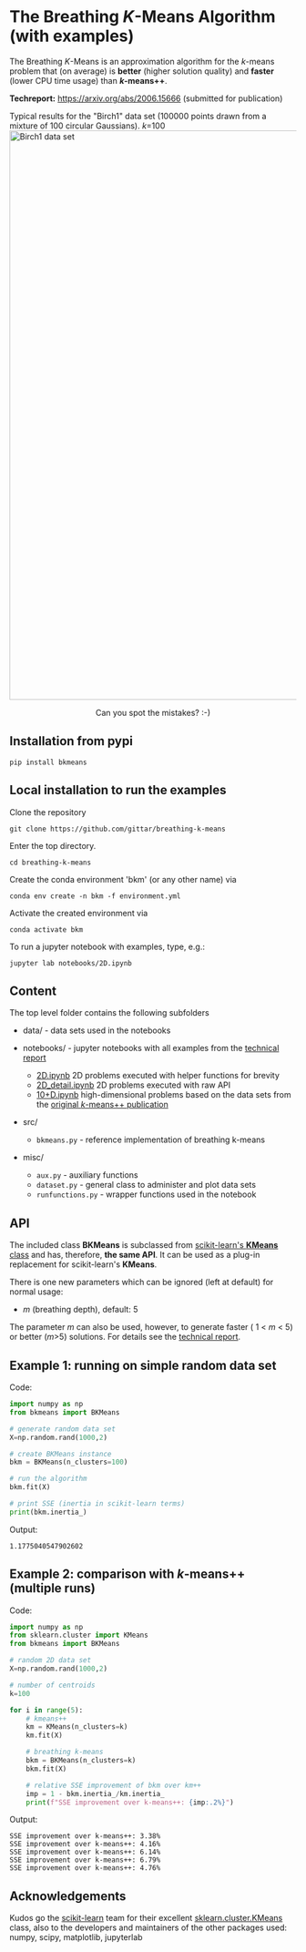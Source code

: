 
# The Breathing *K*-Means Algorithm (with examples)

The Breathing *K*-Means is an approximation algorithm for the *k*-means problem that (on average) is **better** (higher solution quality) and **faster** (lower CPU time usage) than  ***k*-means++**. 

**Techreport:**
https://arxiv.org/abs/2006.15666 (submitted for publication)

Typical results for the "Birch1" data set (100000 points drawn from a mixture of 100 circular Gaussians). *k*=100
<img src="./img/Birch1.png" alt="Birch1 data set" width="1000" />
<p align="center">Can you spot the mistakes? :-)</p>

## Installation from pypi
```
pip install bkmeans
```
## Local installation to run the examples
Clone the repository

```shell
git clone https://github.com/gittar/breathing-k-means
```
Enter the top directory.

```shell
cd breathing-k-means
```
Create the conda environment 'bkm' (or any other name) via

```shell
conda env create -n bkm -f environment.yml
```
Activate the created environment via

```shell
conda activate bkm
```

 To run a jupyter notebook with examples, type, e.g.:

```shell
jupyter lab notebooks/2D.ipynb
```

## Content
The top level folder contains the following subfolders
* data/ - data sets used in the notebooks
* notebooks/ - jupyter notebooks with all examples from the [technical report](https://arxiv.org/abs/2006.15666)
  * [2D.ipynb](notebooks/2D.ipynb) 2D problems executed with helper functions for brevity
  * [2D_detail.ipynb](notebooks/2D_detail.ipynb) 2D problems executed with raw API
  * [10+D.ipynb](notebooks/10+D.ipynb) high-dimensional problems based on the data sets from the [original *k*-means++ publication](https://theory.stanford.edu/~sergei/papers/kMeansPP-soda.pdf)

* src/  
  * ``bkmeans.py`` - reference implementation of breathing k-means
* misc/
  * `aux.py` - auxiliary functions
  * `dataset.py` - general class to administer and plot data sets
  * `runfunctions.py`  - wrapper functions used in the notebook

## API

The included class **BKMeans** is subclassed from [scikit-learn's **KMeans** class](https://scikit-learn.org/stable/modules/generated/sklearn.cluster.KMeans.html)
and has, therefore, **the same API**. It can be used as a plug-in replacement for scikit-learn's **KMeans**. 

There is one new parameters which can be ignored (left at default) for normal usage:

* *m* (breathing depth), default: 5

The parameter *m* can also be used, however, to generate faster ( 1 < *m* < 5) or better (*m*>5) solutions. For details see the [technical report](https://arxiv.org/abs/2006.15666).

## Example 1: running on simple random data set
Code:
```python
import numpy as np
from bkmeans import BKMeans

# generate random data set
X=np.random.rand(1000,2)

# create BKMeans instance
bkm = BKMeans(n_clusters=100)

# run the algorithm
bkm.fit(X)

# print SSE (inertia in scikit-learn terms)
print(bkm.inertia_)
```
Output:
```
1.1775040547902602
```

## Example 2: comparison with *k*-means++ (multiple runs)
Code:
```python
import numpy as np
from sklearn.cluster import KMeans
from bkmeans import BKMeans

# random 2D data set
X=np.random.rand(1000,2)

# number of centroids
k=100

for i in range(5):
    # kmeans++
    km = KMeans(n_clusters=k)
    km.fit(X)

    # breathing k-means
    bkm = BKMeans(n_clusters=k)
    bkm.fit(X)

    # relative SSE improvement of bkm over km++
    imp = 1 - bkm.inertia_/km.inertia_
    print(f"SSE improvement over k-means++: {imp:.2%}")
```
Output:

```
SSE improvement over k-means++: 3.38%
SSE improvement over k-means++: 4.16%
SSE improvement over k-means++: 6.14%
SSE improvement over k-means++: 6.79%
SSE improvement over k-means++: 4.76%
```

## Acknowledgements
Kudos go the [scikit-learn](https://scikit-learn.org/) team  for their excellent  [sklearn.cluster.KMeans](https://scikit-learn.org/stable/modules/generated/sklearn.cluster.KMeans.html#sklearn.cluster.KMeans) class, also to the developers and maintainers of the other packages used: numpy, scipy, matplotlib, jupyterlab


